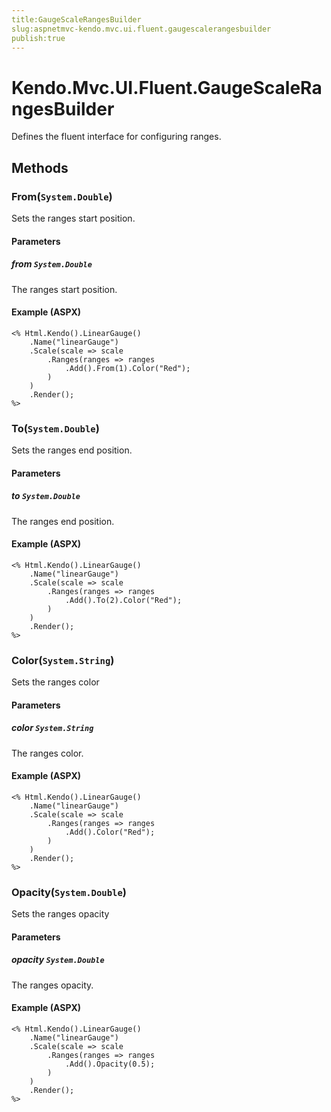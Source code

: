 ```yaml
---
title:GaugeScaleRangesBuilder
slug:aspnetmvc-kendo.mvc.ui.fluent.gaugescalerangesbuilder
publish:true
---
```


# Kendo.Mvc.UI.Fluent.GaugeScaleRangesBuilder
Defines the fluent interface for configuring ranges.



## Methods

### From(`System.Double`)
Sets the ranges start position.


#### Parameters

##### from `System.Double`
The ranges start position.




#### Example (ASPX)
    <% Html.Kendo().LinearGauge()
        .Name("linearGauge")
        .Scale(scale => scale
            .Ranges(ranges => ranges
                .Add().From(1).Color("Red");
            )
        )
        .Render();
    %>


### To(`System.Double`)
Sets the ranges end position.


#### Parameters

##### to `System.Double`
The ranges end position.




#### Example (ASPX)
    <% Html.Kendo().LinearGauge()
        .Name("linearGauge")
        .Scale(scale => scale
            .Ranges(ranges => ranges
                .Add().To(2).Color("Red");
            )
        )
        .Render();
    %>


### Color(`System.String`)
Sets the ranges color


#### Parameters

##### color `System.String`
The ranges color.




#### Example (ASPX)
    <% Html.Kendo().LinearGauge()
        .Name("linearGauge")
        .Scale(scale => scale
            .Ranges(ranges => ranges
                .Add().Color("Red");
            )
        )
        .Render();
    %>


### Opacity(`System.Double`)
Sets the ranges opacity


#### Parameters

##### opacity `System.Double`
The ranges opacity.




#### Example (ASPX)
    <% Html.Kendo().LinearGauge()
        .Name("linearGauge")
        .Scale(scale => scale
            .Ranges(ranges => ranges
                .Add().Opacity(0.5);
            )
        )
        .Render();
    %>



 
